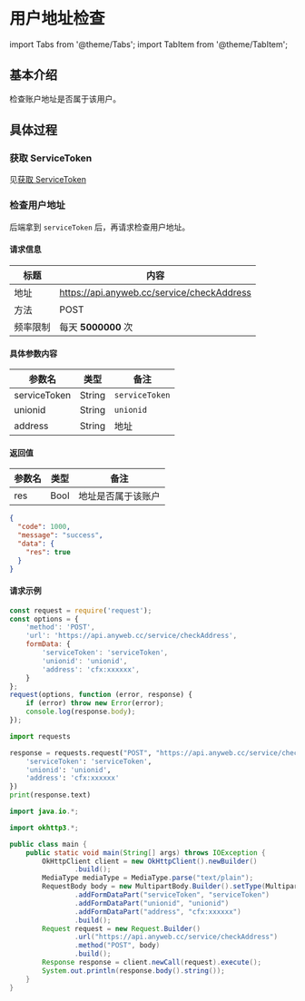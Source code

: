 # 用户地址检查

import Tabs from '@theme/Tabs'; import TabItem from '@theme/TabItem';

## 基本介绍

检查账户地址是否属于该用户。

## 具体过程

### 获取 ServiceToken

见[获取 ServiceToken](https://wiki.anyweb.cc/docs/service/ServiceToken)

### 检查用户地址

后端拿到 `serviceToken` 后，再请求检查用户地址。

#### 请求信息

| 标题   | 内容                                      |
|------|-----------------------------------------|
| 地址   | https://api.anyweb.cc/service/checkAddress |
| 方法   | POST                                    |
| 频率限制 | 每天 **5000000** 次                        |

#### 具体参数内容

| 参数名          | 类型     | 备注                            |
|--------------|--------|-------------------------------|
| serviceToken | String | `serviceToken`                |
| unionid      | String | `unionid`                     |
| address      | String | 地址                            |

#### 返回值

| 参数名 | 类型   | 备注        |
|-----|------|-----------|
| res | Bool | 地址是否属于该账户 |

```json
{
  "code": 1000,
  "message": "success",
  "data": {
    "res": true
  }
}
```

#### 请求示例

<Tabs>
<TabItem value="js" label="Node">

```javascript
const request = require('request');
const options = {
    'method': 'POST',
    'url': 'https://api.anyweb.cc/service/checkAddress',
    formData: {
        'serviceToken': 'serviceToken',
        'unionid': 'unionid',
        'address': 'cfx:xxxxxx',
    }
};
request(options, function (error, response) {
    if (error) throw new Error(error);
    console.log(response.body);
});
```

</TabItem>
<TabItem value="py" label="Python">

```py
import requests

response = requests.request("POST", "https://api.anyweb.cc/service/checkAddress", data={
    'serviceToken': 'serviceToken',
    'unionid': 'unionid',
    'address': 'cfx:xxxxxx'
})
print(response.text)
```

</TabItem>
<TabItem value="java" label="Java">

```java
import java.io.*;

import okhttp3.*;

public class main {
    public static void main(String[] args) throws IOException {
        OkHttpClient client = new OkHttpClient().newBuilder()
                .build();
        MediaType mediaType = MediaType.parse("text/plain");
        RequestBody body = new MultipartBody.Builder().setType(MultipartBody.FORM)
                .addFormDataPart("serviceToken", "serviceToken")
                .addFormDataPart("unionid", "unionid")
                .addFormDataPart("address", "cfx:xxxxxx")
                .build();
        Request request = new Request.Builder()
                .url("https://api.anyweb.cc/service/checkAddress")
                .method("POST", body)
                .build();
        Response response = client.newCall(request).execute();
        System.out.println(response.body().string());
    }
}

```

</TabItem>
</Tabs>


